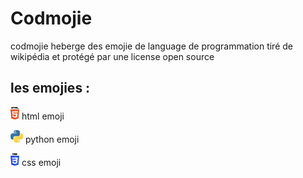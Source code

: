 # Codmojie
codmojie heberge des emojie de language de programmation tiré de wikipédia et protégé par une license open source

## les emojies :


![html-emoji](src/emoji/html.png)   html emoji

![python-emoji](src/emoji/python.png)   python emoji

![css-emoji](src/emoji/css.png) css emoji